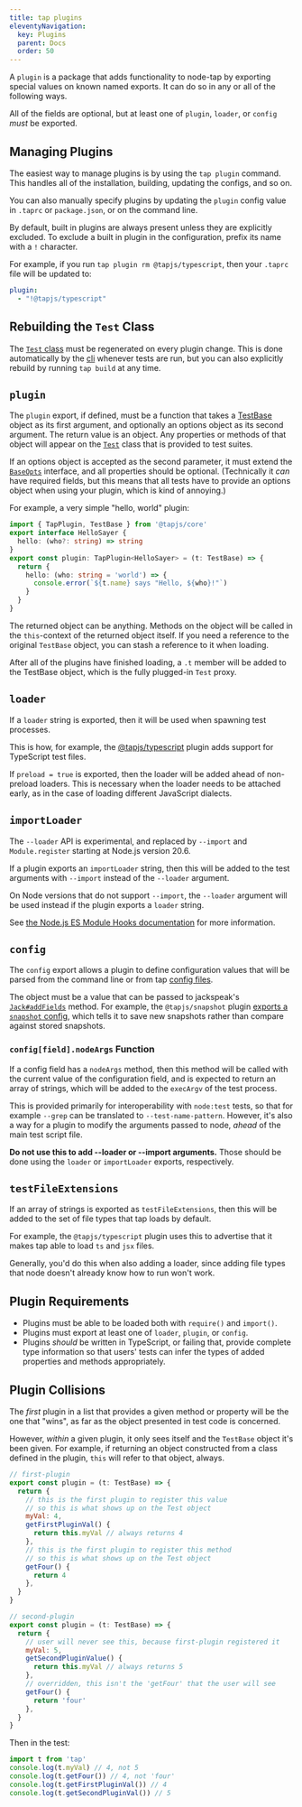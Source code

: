 ```yaml
---
title: tap plugins
eleventyNavigation:
  key: Plugins
  parent: Docs
  order: 50
---
```


A `plugin` is a package that adds functionality to node-tap by
exporting special values on known named exports. It can do so in
any or all of the following ways.

All of the fields are optional, but at least one of `plugin`,
`loader`, or `config` _must_ be exported.

## Managing Plugins

The easiest way to manage plugins is by using the `tap plugin`
command. This handles all of the installation, building, updating
the configs, and so on.

You can also manually specify plugins by updating the
`plugin` config value in `.taprc` or `package.json`, or on the
command line.

By default, built in plugins are always present unless they are
explicitly excluded. To exclude a built in plugin in the
configuration, prefix its name with a `!` character.

For example, if you run `tap plugin rm @tapjs/typescript`, then
your `.taprc` file will be updated to:

```yaml
plugin:
  - "!@tapjs/typescript"
```

## Rebuilding the `Test` Class

The [`Test`
class](https://tapjs.github.io/tapjs/classes/_tapjs_test.index.Test.html)
must be regenerated on every plugin change. This is done
automatically by the [cli](../cli.11ty.js) whenever tests are
run, but you can also explicitly rebuild by running `tap build`
at any time.

## `plugin`

The `plugin` export, if defined, must be a function that takes a
[TestBase](https://tapjs.github.io/tapjs/classes/_tapjs_core.test_base.TestBase.html)
object as its first argument, and optionally an options object as
its second argument. The return value is an object. Any
properties or methods of that object will appear on the
[`Test`](https://tapjs.github.io/tapjs/classes/_tapjs_test.index.Test.html)
class that is provided to test suites.

If an options object is accepted as the second parameter, it must
extend the
[`BaseOpts`](https://tapjs.github.io/tapjs/interfaces/_tapjs_core.base.BaseOpts.html)
interface, and all properties should be optional. (Technically it
_can_ have required fields, but this means that all tests have to
provide an options object when using your plugin, which is kind
of annoying.)

For example, a very simple "hello, world" plugin:

```ts
import { TapPlugin, TestBase } from '@tapjs/core'
export interface HelloSayer {
  hello: (who?: string) => string
}
export const plugin: TapPlugin<HelloSayer> = (t: TestBase) => {
  return {
    hello: (who: string = 'world') => {
      console.error(`${t.name} says "Hello, ${who}!"`)
    }
  }
}
```

The returned object can be anything. Methods on the object will
be called in the `this`-context of the returned object itself. If
you need a reference to the original `TestBase` object, you can
stash a reference to it when loading.

After all of the plugins have finished loading, a `.t` member
will be added to the TestBase object, which is the fully
plugged-in `Test` proxy.

## `loader`

If a `loader` string is exported, then it will be used when
spawning test processes.

This is how, for example, the
[@tapjs/typescript](https://tapjs.github.io/tapjs/modules/_tapjs_typescript.html)
plugin adds support for TypeScript test files.

If `preload = true` is exported, then the loader will be added
ahead of non-preload loaders. This is necessary when the loader
needs to be attached early, as in the case of loading different
JavaScript dialects.

## `importLoader`

The `--loader` API is experimental, and replaced by `--import`
and `Module.register` starting at Node.js version 20.6.

If a plugin exports an `importLoader` string, then this will be
added to the test arguments with `--import` instead of the
`--loader` argument.

On Node versions that do not support `--import`, the `--loader`
argument will be used instead if the plugin exports a `loader`
string.

See [the Node.js ES Module Hooks
documentation](https://nodejs.org/api/esm.html#loaders) for more
information.

## `config`

The `config` export allows a plugin to define configuration
values that will be parsed from the command line or from tap
[config files](../cli.md#configuration).

The object must be a value that can be passed to jackspeak's
[`Jack#addFields`](https://isaacs.github.io/jackspeak/classes/index.Jack.html#addFields)
method. For example, the `@tapjs/snapshot` plugin [exports a
`snapshot`
config](https://github.com/tapjs/tapjs/blob/0b315bf/src/snapshot/src/index.ts#L340),
which tells it to save new snapshots rather than compare against
stored snapshots.

### `config[field].nodeArgs` Function

If a config field has a `nodeArgs` method, then this method will
be called with the current value of the configuration field, and
is expected to return an array of strings, which will be added to
the `execArgv` of the test process.

This is provided primarily for interoperability with `node:test`
tests, so that for example `--grep` can be translated to
`--test-name-pattern`. However, it's also a way for a plugin to
modify the arguments passed to node, _ahead_ of the main test
script file.

**Do not use this to add --loader or --import arguments.** Those
should be done using the `loader` or `importLoader` exports,
respectively.

## `testFileExtensions`

If an array of strings is exported as `testFileExtensions`, then
this will be added to the set of file types that tap loads by
default.

For example, the `@tapjs/typescript` plugin uses this to
advertise that it makes tap able to load `ts` and `jsx` files.

Generally, you'd do this when also adding a loader, since adding
file types that node doesn't already know how to run won't work.

## Plugin Requirements

- Plugins must be able to be loaded both with `require()` and
  `import()`.
- Plugins must export at least one of `loader`, `plugin`, or
  `config`.
- Plugins _should_ be written in TypeScript, or failing that,
  provide complete type information so that users' tests can
  infer the types of added properties and methods appropriately.

## Plugin Collisions

The _first_ plugin in a list that provides a given method or
property will be the one that "wins", as far as the object
presented in test code is concerned.

However, _within_ a given plugin, it only sees itself and the
`TestBase` object it's been given. For example, if returning an
object constructed from a class defined in the plugin, `this`
will refer to that object, always.

```js
// first-plugin
export const plugin = (t: TestBase) => {
  return {
    // this is the first plugin to register this value
    // so this is what shows up on the Test object
    myVal: 4,
    getFirstPluginVal() {
      return this.myVal // always returns 4
    },
    // this is the first plugin to register this method
    // so this is what shows up on the Test object
    getFour() {
      return 4
    },
  }
}
```

```js
// second-plugin
export const plugin = (t: TestBase) => {
  return {
    // user will never see this, because first-plugin registered it
    myVal: 5,
    getSecondPluginValue() {
      return this.myVal // always returns 5
    },
    // overridden, this isn't the 'getFour' that the user will see
    getFour() {
      return 'four'
    },
  }
}
```

Then in the test:

```js
import t from 'tap'
console.log(t.myVal) // 4, not 5
console.log(t.getFour()) // 4, not 'four'
console.log(t.getFirstPluginVal()) // 4
console.log(t.getSecondPluginVal()) // 5
```

